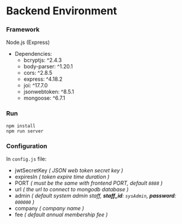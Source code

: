 # Backend Environment
### Framework
Node.js (Express)
+ Dependencies:
  + bcryptjs: ^2.4.3
  + body-parser: ^1.20.1
  + cors: ^2.8.5
  + express: ^4.18.2
  + joi: ^17.7.0
  + jsonwebtoken: ^8.5.1
  + mongoose: ^6.7.1
### Run
```shell
npm install
npm run server
```
### Configuration
In `config.js` file:
+ jwtSecretKey *( JSON web token secret key )*
+ expiresIn *( token expire time duration )*
+ PORT *( must be the same with frontend PORT, default `8888` )*
+ url *( the url to connect to mongodb database )*
+ admin *( default system admin staff, **staff_id**: `sysAdmin`, **password**: `000000` )*
+ company *( company name )*
+ fee *( default annual membership fee )*
